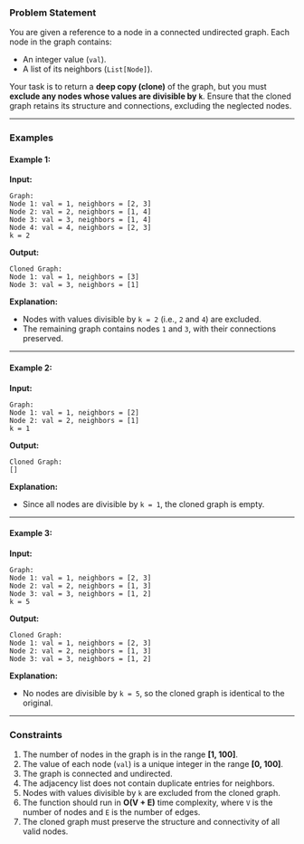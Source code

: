 ### **Problem Statement**

You are given a reference to a node in a connected undirected graph. Each node in the graph contains:

- An integer value (`val`).
- A list of its neighbors (`List[Node]`).

Your task is to return a **deep copy (clone)** of the graph, but you must **exclude any nodes whose values are divisible by `k`**. Ensure that the cloned graph retains its structure and connections, excluding the neglected nodes.

---

### **Examples**

#### Example 1:

**Input:**

```plaintext
Graph:
Node 1: val = 1, neighbors = [2, 3]
Node 2: val = 2, neighbors = [1, 4]
Node 3: val = 3, neighbors = [1, 4]
Node 4: val = 4, neighbors = [2, 3]
k = 2
```

**Output:**

```plaintext
Cloned Graph:
Node 1: val = 1, neighbors = [3]
Node 3: val = 3, neighbors = [1]
```

**Explanation:**

- Nodes with values divisible by `k = 2` (i.e., `2` and `4`) are excluded.
- The remaining graph contains nodes `1` and `3`, with their connections preserved.

---

#### Example 2:

**Input:**

```plaintext
Graph:
Node 1: val = 1, neighbors = [2]
Node 2: val = 2, neighbors = [1]
k = 1
```

**Output:**

```plaintext
Cloned Graph:
[]
```

**Explanation:**

- Since all nodes are divisible by `k = 1`, the cloned graph is empty.

---

#### Example 3:

**Input:**

```plaintext
Graph:
Node 1: val = 1, neighbors = [2, 3]
Node 2: val = 2, neighbors = [1, 3]
Node 3: val = 3, neighbors = [1, 2]
k = 5
```

**Output:**

```plaintext
Cloned Graph:
Node 1: val = 1, neighbors = [2, 3]
Node 2: val = 2, neighbors = [1, 3]
Node 3: val = 3, neighbors = [1, 2]
```

**Explanation:**

- No nodes are divisible by `k = 5`, so the cloned graph is identical to the original.

---

### **Constraints**

1. The number of nodes in the graph is in the range **[1, 100]**.
2. The value of each node (`val`) is a unique integer in the range **[0, 100]**.
3. The graph is connected and undirected.
4. The adjacency list does not contain duplicate entries for neighbors.
5. Nodes with values divisible by `k` are excluded from the cloned graph.
6. The function should run in **O(V + E)** time complexity, where `V` is the number of nodes and `E` is the number of edges.
7. The cloned graph must preserve the structure and connectivity of all valid nodes.